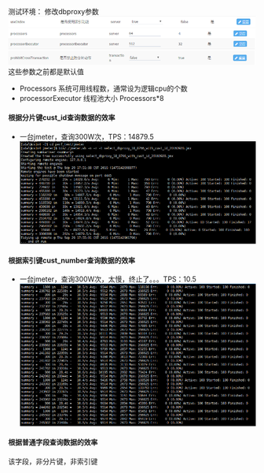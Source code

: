 测试环境：
修改dbproxy参数
![](/assets/QQ截图20160930083521.png)
![](/assets/QQ截图20160930083534.png)
![](/assets/QQ截图20160930083550.png)
这些参数之前都是默认值

* Processors                系统可用线程数，通常设为逻辑cpu的个数 
* processorExecutor         线程池大小 Processors\*8

#### 根据分片键cust\_id查询数据的效率

* 一台jmeter，查询300W次，TPS：14879.5
  ![](/assets/QQ截图20160929175523.png)

#### 根据索引键cust_number查询数据的效率
* 一台jmeter，查询300W次，太慢，终止了。。。TPS：10.5
![](/assets/QQ截图20160930084504.png)

#### 根据普通字段查询数据的效率
该字段，非分片键，非索引键



